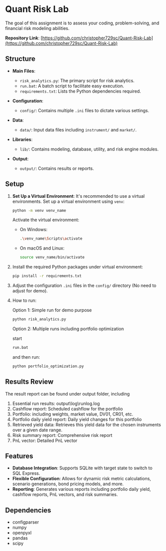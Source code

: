 # Quant Risk Lab
The goal of this assignment is to assess your coding, problem-solving, and financial risk modeling abilities.

**Repository Link**: [https://github.com/christopher729sc/Quant-Risk-Lab](https://github.com/christopher729sc/Quant-Risk-Lab)

## Structure

- **Main Files**:
  - `risk_analytics.py`: The primary script for risk analytics.
  - `run.bat`: A batch script to facilitate easy execution.
  - `requirements.txt`: Lists the Python dependencies required.

- **Configuration**:
  - `config/`: Contains multiple `.ini` files to dictate various settings.

- **Data**:
  - `data/`: Input data files including `instrument/` and `market/`.

- **Libraries**:
  - `lib/`: Contains modeling, database, utility, and risk engine modules.

- **Output**:
  - `output/`: Contains results or reports.

## Setup

1. **Set Up a Virtual Environment**: It's recommended to use a virtual environments. Set up a virtual environment using `venv`:

   ```bash
   python -m venv venv_name
   ```

   Activate the virtual environment:

   - On Windows:

     ```bash
     .\venv_name\Scripts\activate
     ```

   - On macOS and Linux:

     ```bash
     source venv_name/bin/activate
     ```

2. Install the required Python packages under virtual environment:

   ```bash
   pip install -r requirements.txt
   ```

3. Adjust the configuration `.ini` files in the `config/` directory (No need to adjust for demo).


4. How to run:

    Option 1: Simple run for demo purpose

    ```bash
    python risk_analytics.py
    ```
    Option 2: Multiple runs including portfolio optimization
    
    start
   ```bash
   run.bat
   ```
   and then run:

   ```bash
   python portfolio_optimization.py
   ```
## Results Review
The result report can be found under output folder, including
1. Essential run results: output\log\runlog.log
2. Cashflow report: Scheduled cashflow for the portfolio 
3. Portfolio: including weights, market value, DV01, CR01, etc.
4. Portfolio daily yield report: Daily yield changes for this portfolio
5. Retrieved yield data: Retrieves this yield data for the chosen instruments over a given date range.
6. Risk summary report: Comprehensive risk report
7. PnL vector: Detailed PnL vector


## Features

- **Database Integration**: Supports SQLite with target state to switch to SQL Express.
- **Flexible Configuration**: Allows for dynamic risk metric calculations, scenario generations, bond pricing models, and more.
- **Reporting**: Generates various reports including portfolio daily yield, cashflow reports, PnL vectors, and risk summaries.

## Dependencies

- configparser
- numpy
- openpyxl
- pandas
- scipy



